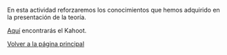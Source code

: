 En esta actividad reforzaremos los conocimientos que hemos adquirido en la presentación de la teoría.

[Aquí](https://.kahoot.it/share/share/servidor-web-y-http/05db2eac-e5e4-41de-9885-7001fe844bf7) encontrarás el Kahoot.

[Volver a la página principal](https://extremera97.github.io/HTTP/)
